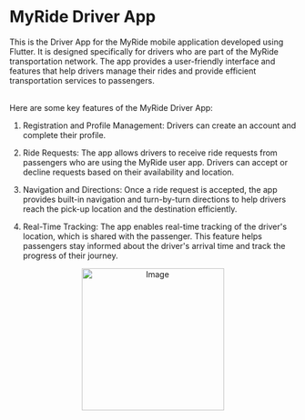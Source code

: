 <h1>MyRide Driver App</h1>
This is the Driver App for the MyRide mobile application developed using Flutter. It is designed specifically for drivers who are part of the MyRide transportation network. The app provides a user-friendly interface and features that help drivers manage their rides and provide efficient transportation services to passengers.<br/><br/>

Here are some key features of the MyRide Driver App:<br/>
1. Registration and Profile Management: Drivers can create an account and complete their profile.<br/>

2. Ride Requests: The app allows drivers to receive ride requests from passengers who are using the MyRide user app. Drivers can accept or decline requests based on their availability and location.<br/>

3. Navigation and Directions: Once a ride request is accepted, the app provides built-in navigation and turn-by-turn directions to help drivers reach the pick-up location and the destination efficiently.<br/>

4. Real-Time Tracking: The app enables real-time tracking of the driver's location, which is shared with the passenger. This feature helps passengers stay informed about the driver's arrival time and track the progress of their journey.

<p align="center">
  <img src="https://github.com/MNazran/MyRide_FYP/assets/121558403/a1b34be3-9985-440d-9a12-87d7a18d7bcc" alt="Image" width="250">
</p>

